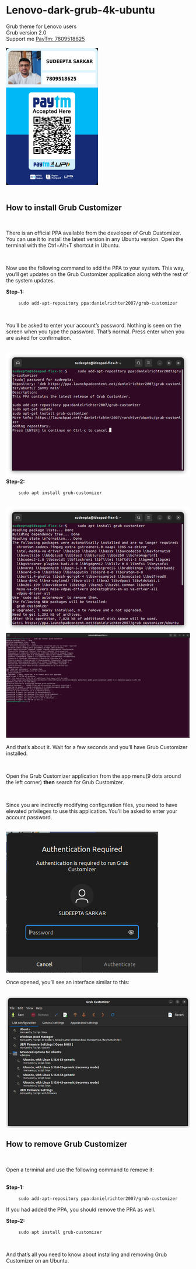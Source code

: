 # Lenovo-dark-grub-4k-ubuntu
<head>
<link rel="stylesheet" href="css/PayTm.css">
</head>
Grub theme for Lenovo users
<br>
Grub version 2.0
<br>
Support me 
<a href="https://paytm.me/v-2r8HG">PayTm: 7809518625</a>
<br>
<br>
<div>
<img src="images/Paytm Scanner.png" width=50% height=50% class="paytm">
</div>
<br>
<h2>How to install Grub Customizer</h2>
<br>
<p>There is an official PPA available from the developer of Grub Customizer. You can use it to install the latest version in any Ubuntu version. Open the terminal with the Ctrl+Alt+T shortcut in Ubuntu.</p>
<br>
<p>Now use the following command to add the PPA to your system. This way, you’ll get updates on the Grub Customizer application along with the rest of the system updates.</p>
<b>Step-1:</b>
<div>
<pre>
    <code>sudo add-apt-repository ppa:danielrichter2007/grub-customizer</code>
</pre>
</div>
<br>
<p>You’ll be asked to enter your account’s password. Nothing is seen on the screen when you type the password. That’s normal. Press enter when you are asked for confirmation.</p>
<br>
<img src="images/img-1.png">
<br>
<b>Step-2:</b>
<div>
<pre>
    <code>sudo apt install grub-customizer</code>
</pre>
</div>
<br>
<img src="images/img-2.png">
<br>
<img src="images/img-3.png">
<br>
<p>And that’s about it. Wait for a few seconds and you’ll have Grub Customizer installed.</p>
<br>
<p>Open the Grub Customizer application from the app menu(9 dots around the left corner) <b>then</b> search for Grub Customizer.</p>
<br>
<p>Since you are indirectly modifying configuration files, you need to have elevated privileges to use this application. You’ll be asked to enter your account password.</p>
<br>
<img src="images/img-4.png">
<br>
<p>Once opened, you’ll see an interface similar to this:</p>
<br>
<img src="images/img-5.png">
<br>
<h2>How to remove Grub Customizer</h2>
<br>
<p>Open a terminal and use the following command to remove it:</p>
<br>
<b>Step-1:</b>
<div>
<pre>
    <code>sudo add-apt-repository ppa:danielrichter2007/grub-customizer</code>
</pre>
</div>
<p>If you had added the PPA, you should remove the PPA as well.</p>
<b>Step-2:</b>
<div>
<pre>
    <code>sudo apt install grub-customizer</code>
</pre>
</div>
<br>
<p>And that’s all you need to know about installing and removing Grub Customizer on an Ubuntu.</p>